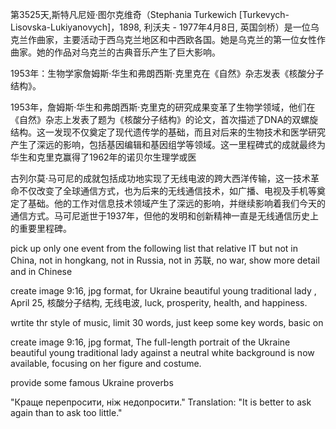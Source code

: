 
第3525天,斯特凡尼娅·图尔克维奇（Stephania Turkewich [Turkevych-Lisovska-Lukiyanovych]，1898, 利沃夫 - 1977年4月8日, 英国剑桥）是一位乌克兰作曲家，主要活动于西乌克兰地区和中西欧各国。她是乌克兰的第一位女性作曲家。她的作品对乌克兰的古典音乐产生了巨大影响。

1953年：生物学家詹姆斯·华生和弗朗西斯·克里克在《自然》杂志发表《核酸分子结构》。

1953年，詹姆斯·华生和弗朗西斯·克里克的研究成果变革了生物学领域，他们在《自然》杂志上发表了题为《核酸分子结构》的论文，首次描述了DNA的双螺旋结构。这一发现不仅奠定了现代遗传学的基础，而且对后来的生物技术和医学研究产生了深远的影响，包括基因编辑和基因组学等领域。这一里程碑式的成就最终为华生和克里克赢得了1962年的诺贝尔生理学或医 

古列尔莫·马可尼的成就包括成功地实现了无线电波的跨大西洋传输，这一技术革命不仅改变了全球通信方式，也为后来的无线通信技术，如广播、电视及手机等奠定了基础。他的工作对信息技术领域产生了深远的影响，并继续影响着我们今天的通信方式。马可尼逝世于1937年，但他的发明和创新精神一直是无线通信历史上的重要里程碑。


pick up  only one event  from the following list that relative IT but not in China, not in hongkang, not in Russia, not in 苏联, no war, show more detail and in Chinese 

create image 9:16, jpg format, for Ukraine beautiful young traditional lady , April 25, 核酸分子结构, 无线电波, luck, prosperity, health, and happiness.



wrtite thr style of music, limit 30 words, just keep some key words, basic on
 
 create image 9:16, jpg format,  The full-length portrait of the Ukraine beautiful young traditional lady against a neutral white background is now available, focusing on her figure and costume.

provide some famous Ukraine proverbs  

"Краще перепросити, ніж недопросити."
Translation: "It is better to ask again than to ask too little."
 